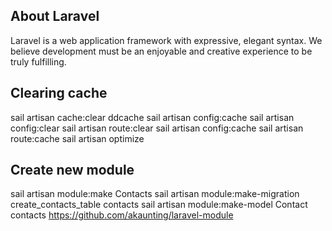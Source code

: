 ## About Laravel

Laravel is a web application framework with expressive, elegant syntax. We believe development must be an enjoyable and creative experience to be truly fulfilling. 

## Clearing cache
sail artisan cache:clear
ddcache
sail artisan config:cache
sail artisan config:clear
sail artisan route:clear
sail artisan config:cache
sail artisan route:cache
sail artisan optimize

## Create new module
sail artisan module:make Contacts
sail artisan module:make-migration create_contacts_table contacts
sail artisan module:make-model Contact contacts
https://github.com/akaunting/laravel-module